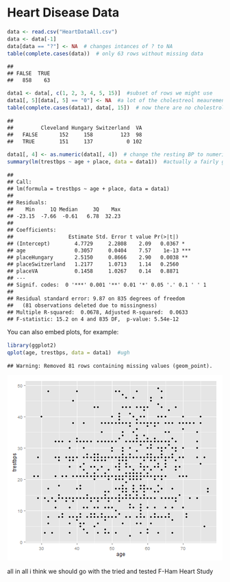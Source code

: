 Heart Disease Data
========================================================



```r
data <- read.csv("HeartDataAll.csv")
data <- data[-1]
data[data == "?"] <- NA  # changes intances of ? to NA
table(complete.cases(data))  # only 63 rows without missing data
```

```
## 
## FALSE  TRUE 
##   858    63
```

```r
data1 <- data[, c(1, 2, 3, 4, 5, 15)]  #subset of rows we might use
data1[, 5][data[, 5] == "0"] <- NA  #a lot of the cholestreol meaurements is 0, which is impossible
table(complete.cases(data1), data[, 15])  # now there are no cholestrol measurements for switz
```

```
##        
##         Cleveland Hungary Switzerland  VA
##   FALSE       152     158         123  98
##   TRUE        151     137           0 102
```

```r
data1[, 4] <- as.numeric(data1[, 4])  # change the resting BP to numeric
summary(lm(trestbps ~ age + place, data = data1))  #actually a fairly good p-value here for age
```

```
## 
## Call:
## lm(formula = trestbps ~ age + place, data = data1)
## 
## Residuals:
##    Min     1Q Median     3Q    Max 
## -23.15  -7.66  -0.61   6.78  32.23 
## 
## Coefficients:
##                  Estimate Std. Error t value Pr(>|t|)    
## (Intercept)        4.7729     2.2808    2.09   0.0367 *  
## age                0.3057     0.0404    7.57    1e-13 ***
## placeHungary       2.5150     0.8666    2.90   0.0038 ** 
## placeSwitzerland   1.2177     1.0713    1.14   0.2560    
## placeVA            0.1458     1.0267    0.14   0.8871    
## ---
## Signif. codes:  0 '***' 0.001 '**' 0.01 '*' 0.05 '.' 0.1 ' ' 1
## 
## Residual standard error: 9.87 on 835 degrees of freedom
##   (81 observations deleted due to missingness)
## Multiple R-squared:  0.0678,	Adjusted R-squared:  0.0633 
## F-statistic: 15.2 on 4 and 835 DF,  p-value: 5.54e-12
```


You can also embed plots, for example:


```r
library(ggplot2)
qplot(age, trestbps, data = data1)  #ugh
```

```
## Warning: Removed 81 rows containing missing values (geom_point).
```

![plot of chunk unnamed-chunk-2](figure/unnamed-chunk-2.png) 

all in all i think we should go with the tried and tested F-Ham Heart Study
